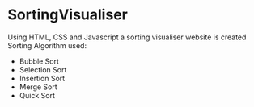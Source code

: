 # SortingVisualiser #
Using HTML, CSS and Javascript a sorting visualiser website is created<br/>
Sorting Algorithm used: 
- Bubble Sort
- Selection Sort
- Insertion Sort
- Merge Sort
- Quick Sort
